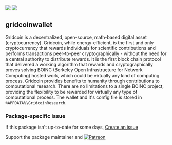 [![](https://img.shields.io/chocolatey/v/gridcoinwallet?color=green&label=gridcoinwallet)](https://chocolatey.org/packages/gridcoinwallet) [![](https://img.shields.io/chocolatey/dt/gridcoinwallet)](https://chocolatey.org/packages/gridcoinwallet)

## gridcoinwallet
Gridcoin is a decentralized, open-source, math-based digital asset (cryptocurrency). Gridcoin, 
while energy-efficient, is the first and only cryptocurrency that rewards individuals for scientific 
contributions and performs transactions peer-to-peer cryptographically - without the need for a 
central authority to distribute rewards. It is the first block chain protocol that delivered a 
working algorithm that rewards and cryptographically proves solving BOINC (Berkeley Open 
Infrastructure for Network Computing) hosted work, which could be virtually any kind of 
computing process. Gridcoin provides benefits to humanity through contributions to 
computational research. There are no limitations to a single BOINC project, providing the 
flexibility to be rewarded for virtually any type of computational process. 
	The wallet and it's config file is stored in `%APPDATA%\GridcoinResearch`.

### Package-specific issue
If this package isn't up-to-date for some days, [Create an issue](https://github.com/tunisiano187/Choco-packages/issues/new/choose)

Support the package maintainer and [![Patreon](https://cdn.jsdelivr.net/gh/tunisiano187/choco-packages@f986b7f5de3afc021180256752805698d4efbc38/icons/patreon.png)](https://www.patreon.com/tunisiano)
